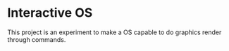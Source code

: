 # Interactive OS
This project is an experiment to make a OS capable to do graphics render through commands.